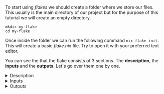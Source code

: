 <!--
    1. create folder for nix flake
    2. create nix flake
-->

To start using *flakes* we should create a folder where we store our files. This usually is the main directory of our project but for the purpose of this tutorial we will create an empty directory.

```
mkdir my-flake
cd my-flake
```
<!-- add {{exec}} -->

Once inside the folder we can run the following command `nix flake init`. This will create a basic *flake.nix* file. Try to open it with your preferred text editor.

You can see the that the flake consists of 3 sections. The **description**, the **inputs** and the **outputs**. Let's go over them one by one.

<details>
<summary>Description</summary>
The <b>description</b> section is self explanatory. Here you can give a brief commentary on your flake. Customise it to your liking if you want it shouldn't affect the rest of the tutorial.
</details>

<details>
<summary>Inputs</summary>
The <b>inputs</b> section is a bit more complex but not to worry. In this section you can specify dependencies that your flake needs in order to be built. These dependencies can come from multiple sources such as:
  - Github
  - Generic git repositories
  - Your file system

One of the most common dependencies in a nix flake is the default one, the nixpkgs. This includes all the packages in the package repository of NixOS (+100 000 packages).
</details>

<details>
<summary>Outputs</summary>
Finally the <b>outputs</b> section is the one we are more concerned with. This allows us to state what the flake while produce once it is built. We can have multiple <b>outputs</b> at the same time such as:
  - Nix packages
  - Nix development environments (this is what we are interested in)
  - NixOS configurations
  - Nix templates

The **outputs** are defined as a function that takes each input from the inputs sections as the arguments.
</details>
